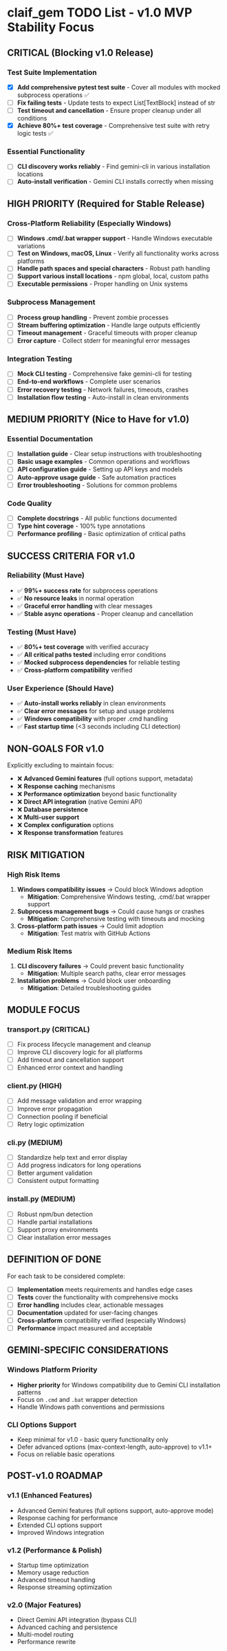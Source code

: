 # claif_gem TODO List - v1.0 MVP Stability Focus

## CRITICAL (Blocking v1.0 Release)

### Test Suite Implementation
- [x] **Add comprehensive pytest test suite** - Cover all modules with mocked subprocess operations ✅
- [ ] **Fix failing tests** - Update tests to expect List[TextBlock] instead of str
- [ ] **Test timeout and cancellation** - Ensure proper cleanup under all conditions
- [x] **Achieve 80%+ test coverage** - Comprehensive test suite with retry logic tests ✅

### Essential Functionality
- [ ] **CLI discovery works reliably** - Find gemini-cli in various installation locations
- [ ] **Auto-install verification** - Gemini CLI installs correctly when missing

## HIGH PRIORITY (Required for Stable Release)

### Cross-Platform Reliability (Especially Windows)
- [ ] **Windows .cmd/.bat wrapper support** - Handle Windows executable variations
- [ ] **Test on Windows, macOS, Linux** - Verify all functionality works across platforms
- [ ] **Handle path spaces and special characters** - Robust path handling
- [ ] **Support various install locations** - npm global, local, custom paths
- [ ] **Executable permissions** - Proper handling on Unix systems

### Subprocess Management
- [ ] **Process group handling** - Prevent zombie processes
- [ ] **Stream buffering optimization** - Handle large outputs efficiently
- [ ] **Timeout management** - Graceful timeouts with proper cleanup
- [ ] **Error capture** - Collect stderr for meaningful error messages

### Integration Testing
- [ ] **Mock CLI testing** - Comprehensive fake gemini-cli for testing
- [ ] **End-to-end workflows** - Complete user scenarios
- [ ] **Error recovery testing** - Network failures, timeouts, crashes
- [ ] **Installation flow testing** - Auto-install in clean environments

## MEDIUM PRIORITY (Nice to Have for v1.0)

### Essential Documentation
- [ ] **Installation guide** - Clear setup instructions with troubleshooting
- [ ] **Basic usage examples** - Common operations and workflows
- [ ] **API configuration guide** - Setting up API keys and models
- [ ] **Auto-approve usage guide** - Safe automation practices
- [ ] **Error troubleshooting** - Solutions for common problems

### Code Quality
- [ ] **Complete docstrings** - All public functions documented
- [ ] **Type hint coverage** - 100% type annotations
- [ ] **Performance profiling** - Basic optimization of critical paths

## SUCCESS CRITERIA FOR v1.0

### Reliability (Must Have)
- ✅ **99%+ success rate** for subprocess operations
- ✅ **No resource leaks** in normal operation
- ✅ **Graceful error handling** with clear messages
- ✅ **Stable async operations** - Proper cleanup and cancellation

### Testing (Must Have)
- ✅ **80%+ test coverage** with verified accuracy
- ✅ **All critical paths tested** including error conditions
- ✅ **Mocked subprocess dependencies** for reliable testing
- ✅ **Cross-platform compatibility** verified

### User Experience (Should Have)
- ✅ **Auto-install works reliably** in clean environments
- ✅ **Clear error messages** for setup and usage problems
- ✅ **Windows compatibility** with proper .cmd handling
- ✅ **Fast startup time** (<3 seconds including CLI detection)

## NON-GOALS FOR v1.0

Explicitly excluding to maintain focus:

- ❌ **Advanced Gemini features** (full options support, metadata)
- ❌ **Response caching** mechanisms
- ❌ **Performance optimization** beyond basic functionality
- ❌ **Direct API integration** (native Gemini API)
- ❌ **Database persistence**
- ❌ **Multi-user support**
- ❌ **Complex configuration** options
- ❌ **Response transformation** features

## RISK MITIGATION

### High Risk Items
1. **Windows compatibility issues** → Could block Windows adoption
   - **Mitigation**: Comprehensive Windows testing, .cmd/.bat wrapper support
2. **Subprocess management bugs** → Could cause hangs or crashes
   - **Mitigation**: Comprehensive testing with timeouts and mocking
3. **Cross-platform path issues** → Could limit adoption
   - **Mitigation**: Test matrix with GitHub Actions

### Medium Risk Items
1. **CLI discovery failures** → Could prevent basic functionality
   - **Mitigation**: Multiple search paths, clear error messages
2. **Installation problems** → Could block user onboarding
   - **Mitigation**: Detailed troubleshooting guides

## MODULE FOCUS

### transport.py (CRITICAL)
- [ ] Fix process lifecycle management and cleanup
- [ ] Improve CLI discovery logic for all platforms
- [ ] Add timeout and cancellation support
- [ ] Enhanced error context and handling

### client.py (HIGH)
- [ ] Add message validation and error wrapping
- [ ] Improve error propagation
- [ ] Connection pooling if beneficial
- [ ] Retry logic optimization

### cli.py (MEDIUM)
- [ ] Standardize help text and error display
- [ ] Add progress indicators for long operations
- [ ] Better argument validation
- [ ] Consistent output formatting

### install.py (MEDIUM)
- [ ] Robust npm/bun detection
- [ ] Handle partial installations
- [ ] Support proxy environments
- [ ] Clear installation error messages

## DEFINITION OF DONE

For each task to be considered complete:

- [ ] **Implementation** meets requirements and handles edge cases
- [ ] **Tests** cover the functionality with comprehensive mocks
- [ ] **Error handling** includes clear, actionable messages
- [ ] **Documentation** updated for user-facing changes
- [ ] **Cross-platform** compatibility verified (especially Windows)
- [ ] **Performance** impact measured and acceptable

## GEMINI-SPECIFIC CONSIDERATIONS

### Windows Platform Priority
- **Higher priority** for Windows compatibility due to Gemini CLI installation patterns
- Focus on `.cmd` and `.bat` wrapper detection
- Handle Windows path conventions and permissions

### CLI Options Support
- Keep minimal for v1.0 - basic query functionality only
- Defer advanced options (max-context-length, auto-approve) to v1.1+
- Focus on reliable basic operations

## POST-v1.0 ROADMAP

### v1.1 (Enhanced Features)
- Advanced Gemini features (full options support, auto-approve mode)
- Response caching for performance
- Extended CLI options support
- Improved Windows integration

### v1.2 (Performance & Polish)
- Startup time optimization
- Memory usage reduction
- Advanced timeout handling
- Response streaming optimization

### v2.0 (Major Features)
- Direct Gemini API integration (bypass CLI)
- Advanced caching and persistence
- Multi-model routing
- Performance rewrite

